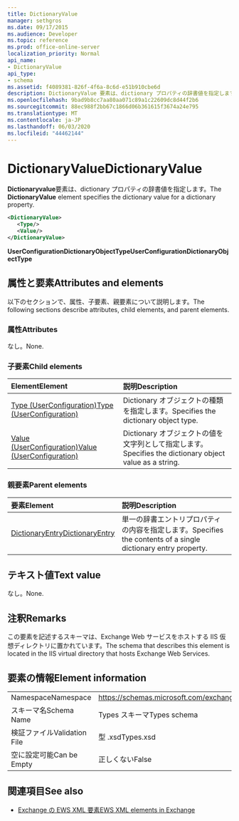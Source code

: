 ```yaml
---
title: DictionaryValue
manager: sethgros
ms.date: 09/17/2015
ms.audience: Developer
ms.topic: reference
ms.prod: office-online-server
localization_priority: Normal
api_name:
- DictionaryValue
api_type:
- schema
ms.assetid: f4089381-826f-4f6a-8c6d-e51b910cbe6d
description: DictionaryValue 要素は、dictionary プロパティの辞書値を指定します。
ms.openlocfilehash: 9bad9b8cc7aa80aa071c89a1c22609dc8d44f2b6
ms.sourcegitcommit: 88ec988f2bb67c1866d06b361615f3674a24e795
ms.translationtype: MT
ms.contentlocale: ja-JP
ms.lasthandoff: 06/03/2020
ms.locfileid: "44462144"
---
```

# <a name="dictionaryvalue"></a><span data-ttu-id="6e6e1-103">DictionaryValue</span><span class="sxs-lookup"><span data-stu-id="6e6e1-103">DictionaryValue</span></span>

<span data-ttu-id="6e6e1-104">**Dictionaryvalue**要素は、dictionary プロパティの辞書値を指定します。</span><span class="sxs-lookup"><span data-stu-id="6e6e1-104">The **DictionaryValue** element specifies the dictionary value for a dictionary property.</span></span> 
  
```xml
<DictionaryValue>
   <Type/>
   <Value/>
</DictionaryValue>
```

 <span data-ttu-id="6e6e1-105">**UserConfigurationDictionaryObjectType**</span><span class="sxs-lookup"><span data-stu-id="6e6e1-105">**UserConfigurationDictionaryObjectType**</span></span>
## <a name="attributes-and-elements"></a><span data-ttu-id="6e6e1-106">属性と要素</span><span class="sxs-lookup"><span data-stu-id="6e6e1-106">Attributes and elements</span></span>

<span data-ttu-id="6e6e1-107">以下のセクションで、属性、子要素、親要素について説明します。</span><span class="sxs-lookup"><span data-stu-id="6e6e1-107">The following sections describe attributes, child elements, and parent elements.</span></span>
  
### <a name="attributes"></a><span data-ttu-id="6e6e1-108">属性</span><span class="sxs-lookup"><span data-stu-id="6e6e1-108">Attributes</span></span>

<span data-ttu-id="6e6e1-109">なし。</span><span class="sxs-lookup"><span data-stu-id="6e6e1-109">None.</span></span>
  
### <a name="child-elements"></a><span data-ttu-id="6e6e1-110">子要素</span><span class="sxs-lookup"><span data-stu-id="6e6e1-110">Child elements</span></span>

|<span data-ttu-id="6e6e1-111">**Element**</span><span class="sxs-lookup"><span data-stu-id="6e6e1-111">**Element**</span></span>|<span data-ttu-id="6e6e1-112">**説明**</span><span class="sxs-lookup"><span data-stu-id="6e6e1-112">**Description**</span></span>|
|:-----|:-----|
|[<span data-ttu-id="6e6e1-113">Type (UserConfiguration)</span><span class="sxs-lookup"><span data-stu-id="6e6e1-113">Type (UserConfiguration)</span></span>](type-userconfiguration.md) <br/> |<span data-ttu-id="6e6e1-114">Dictionary オブジェクトの種類を指定します。</span><span class="sxs-lookup"><span data-stu-id="6e6e1-114">Specifies the dictionary object type.</span></span>  <br/> |
|[<span data-ttu-id="6e6e1-115">Value (UserConfiguration)</span><span class="sxs-lookup"><span data-stu-id="6e6e1-115">Value (UserConfiguration)</span></span>](value-userconfiguration.md) <br/> |<span data-ttu-id="6e6e1-116">Dictionary オブジェクトの値を文字列として指定します。</span><span class="sxs-lookup"><span data-stu-id="6e6e1-116">Specifies the dictionary object value as a string.</span></span>  <br/> |
   
### <a name="parent-elements"></a><span data-ttu-id="6e6e1-117">親要素</span><span class="sxs-lookup"><span data-stu-id="6e6e1-117">Parent elements</span></span>

|<span data-ttu-id="6e6e1-118">**要素**</span><span class="sxs-lookup"><span data-stu-id="6e6e1-118">**Element**</span></span>|<span data-ttu-id="6e6e1-119">**説明**</span><span class="sxs-lookup"><span data-stu-id="6e6e1-119">**Description**</span></span>|
|:-----|:-----|
|[<span data-ttu-id="6e6e1-120">DictionaryEntry</span><span class="sxs-lookup"><span data-stu-id="6e6e1-120">DictionaryEntry</span></span>](dictionaryentry.md) <br/> |<span data-ttu-id="6e6e1-121">単一の辞書エントリプロパティの内容を指定します。</span><span class="sxs-lookup"><span data-stu-id="6e6e1-121">Specifies the contents of a single dictionary entry property.</span></span>  <br/> |
   
## <a name="text-value"></a><span data-ttu-id="6e6e1-122">テキスト値</span><span class="sxs-lookup"><span data-stu-id="6e6e1-122">Text value</span></span>

<span data-ttu-id="6e6e1-123">なし。</span><span class="sxs-lookup"><span data-stu-id="6e6e1-123">None.</span></span>
  
## <a name="remarks"></a><span data-ttu-id="6e6e1-124">注釈</span><span class="sxs-lookup"><span data-stu-id="6e6e1-124">Remarks</span></span>

<span data-ttu-id="6e6e1-125">この要素を記述するスキーマは、Exchange Web サービスをホストする IIS 仮想ディレクトリに置かれています。</span><span class="sxs-lookup"><span data-stu-id="6e6e1-125">The schema that describes this element is located in the IIS virtual directory that hosts Exchange Web Services.</span></span>
  
## <a name="element-information"></a><span data-ttu-id="6e6e1-126">要素の情報</span><span class="sxs-lookup"><span data-stu-id="6e6e1-126">Element information</span></span>

|||
|:-----|:-----|
|<span data-ttu-id="6e6e1-127">Namespace</span><span class="sxs-lookup"><span data-stu-id="6e6e1-127">Namespace</span></span>  <br/> |https://schemas.microsoft.com/exchange/services/2006/types  <br/> |
|<span data-ttu-id="6e6e1-128">スキーマ名</span><span class="sxs-lookup"><span data-stu-id="6e6e1-128">Schema Name</span></span>  <br/> |<span data-ttu-id="6e6e1-129">Types スキーマ</span><span class="sxs-lookup"><span data-stu-id="6e6e1-129">Types schema</span></span>  <br/> |
|<span data-ttu-id="6e6e1-130">検証ファイル</span><span class="sxs-lookup"><span data-stu-id="6e6e1-130">Validation File</span></span>  <br/> |<span data-ttu-id="6e6e1-131">型 .xsd</span><span class="sxs-lookup"><span data-stu-id="6e6e1-131">Types.xsd</span></span>  <br/> |
|<span data-ttu-id="6e6e1-132">空に設定可能</span><span class="sxs-lookup"><span data-stu-id="6e6e1-132">Can be Empty</span></span>  <br/> |<span data-ttu-id="6e6e1-133">正しくない</span><span class="sxs-lookup"><span data-stu-id="6e6e1-133">False</span></span>  <br/> |
   
## <a name="see-also"></a><span data-ttu-id="6e6e1-134">関連項目</span><span class="sxs-lookup"><span data-stu-id="6e6e1-134">See also</span></span>

- [<span data-ttu-id="6e6e1-135">Exchange の EWS XML 要素</span><span class="sxs-lookup"><span data-stu-id="6e6e1-135">EWS XML elements in Exchange</span></span>](ews-xml-elements-in-exchange.md)

